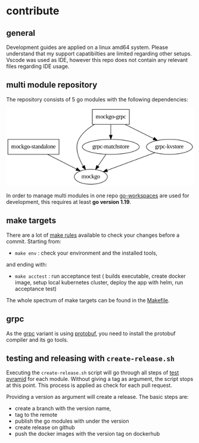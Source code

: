 # contribute

## general

Development guides are applied on a linux amd64 system. Please understand that my support capatibilties are limited regarding other setups. Vscode was used as IDE, however this repo does not contain any relevant files regarding IDE usage.

## multi module repository

The repository consists of 5 go modules with the following dependencies:

![mockgo-server modules](docs/modules.png)

In order to manage multi modules in one repo [go-workspaces](https://go.dev/blog/get-familiar-with-workspaces) are used for development, this requires at least **go version 1.19**.

## make targets

There are a lot of [make rules](https://www.gnu.org/software/make/) available to check your changes before a commit. Starting from:

- `make env` : check your environment and the installed tools,

and ending with:

- `make acctest` : run acceptance test ( builds executable, create docker image, setup local kubernetes cluster, deploy the app with helm, run acceptance test)

The whole spectrum of make targets can be found in the [Makefile](Makefile). 


## grpc

As the [grpc]() variant is using [protobuf](https://developers.google.com/protocol-buffers), you need to install the protobuf compiler and its go tools.


## testing and releasing with `create-release.sh`

Executing the `create-release.sh` script will go through all steps of [test pyramid](https://martinfowler.com/articles/practical-test-pyramid.html) for each module. Without giving a tag as argument, the script stops at this point. This process is applied as check for each pull request.

Providing a version as argument will create a release. The basic steps are:
- create a branch with the version name,
- tag to the remote
- publish the go modules with under the version
- create release on github
- push the docker images with the version tag on dockerhub
